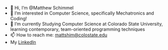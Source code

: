 - 👋 Hi, I’m @Matthew Schimmel
- 👀 I’m interested in Computer Science, specifically Mechatronics and Coding!
- 🌱 I’m currently Studying Computer Science at Colorado State University, learning contemporary, team-oriented programming techniques
- 📫 How to reach me: mattshim@colostate.edu
- My [LinkedIn](linkedin.com/in/mrschimmel/)
